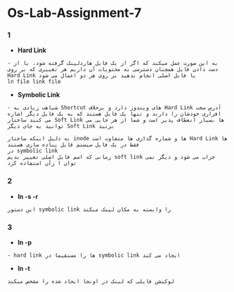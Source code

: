 # Os-Lab-Assignment-7


### 1
- **Hard Link**
 ```shell
- به این صورت عمل میکند که اگر از یک فایل هاردلینک گرفته شود، با از دست دادن فایل همچنان دسترسی به محتویات آن داریم هر تغییری که بر روی Hard Link یا فایل اصلی انجام بدهید بر روی هر دو اعمال می شود
ln file link file

```
  
 - **Symbolic Link**
  ```shell
- شباهت زیادی به Shortcut های ویندوز دارد و برخلاف Hard Link آدرس سخت افزاری خودشان را دارند و تنها یک فایل هستند که به یک فایل دیگر اشاره می کنند ساختار Soft Link ها بسیار انعطاف پذیر است و شما از هر جایی می توانید به جای دیگر Soft Link بزنید 
  ```
  
  ```shell
به دلیل اینکه ساختار inode ها و شماره گذاری ها متفاوت است Hard Link ها فقط در یک فایل سیستم قابل پیاده سازی هستند
در symbolic link
زمانی که اسم فایل اصلی تغییر بدیم soft link خراب می شود و دیگر نمی توان ا زآن استفاده کرد
```
### 2

- **ln -s -r**
 ```shell
این دستور symbolic link را وابسته به مکان لینک میکند
```

### 3

- **ln -p**
 ```shell
- hard link ها را مستقیما در symbolic link ایجاد می کند
```

- **ln -t**
```shell
لوکیشن فایلی که لینک در اونجا ایجاد شده را مشخص میکند
```






